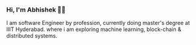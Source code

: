 ### Hi, I'm Abhishek 🧑‍💻

<!--
**abhishek0508/abhishek0508** is a ✨ _special_ ✨ repository because its `README.md` (this file) appears on your GitHub profile.

Here are some ideas to get you started:

- 🔭 I’m currently working on ...
- 🌱 I’m currently learning ...
- 👯 I’m looking to collaborate on ...
- 🤔 I’m looking for help with ...
- 💬 Ask me about ...
- 📫 How to reach me: ...
- 😄 Pronouns: ...
- ⚡ Fun fact: ...
-->

I am software Engineer by profession, currently doing master's degree at IIIT Hyderabad. where i am exploring machine learning, block-chain & distributed systems.
